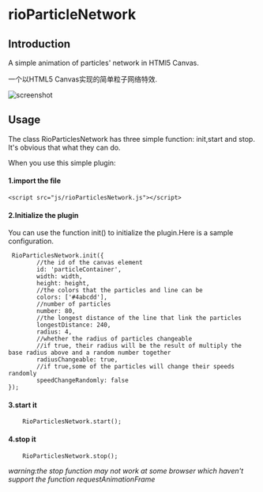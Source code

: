 # rioParticleNetwork

## Introduction
A simple animation of particles' network in HTMl5 Canvas.

一个以HTML5 Canvas实现的简单粒子网络特效.

![screenshot](github.com/ruiyeah/rioParticlesNetwork/blob/master/res/screen-shot.png)

## Usage

The class RioParticlesNetwork has three simple function: init,start and stop.
It's obvious that what they can do.

When you use this simple plugin:

#### 1.import the file

    <script src="js/rioParticlesNetwork.js"></script>
    
#### 2.Initialize the plugin

You can use the function init() to initialize the plugin.Here is a sample configuration.

     RioParticlesNetwork.init({
            //the id of the canvas element
            id: 'particleContainer',
            width: width,
            height: height,
            //the colors that the particles and line can be
            colors: ['#4abcdd'],
            //number of particles
            number: 80,
            //the longest distance of the line that link the particles
            longestDistance: 240,
            radius: 4,
            //whether the radius of particles changeable
            //if true, their radius will be the result of multiply the base radius above and a random number together
            radiusChangeable: true,
            //if true,some of the particles will change their speeds randomly
            speedChangeRandomly: false
    });

#### 3.start it
        RioParticlesNetwork.start();

#### 4.stop it
        RioParticlesNetwork.stop();
        
*warning:the stop function may not work at some browser which haven't support the function requestAnimationFrame*


        